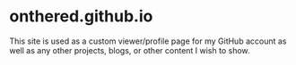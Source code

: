 # onthered.github.io
This site is used as a custom viewer/profile page for my GitHub account as well
as any other projects, blogs, or other content I wish to show.
